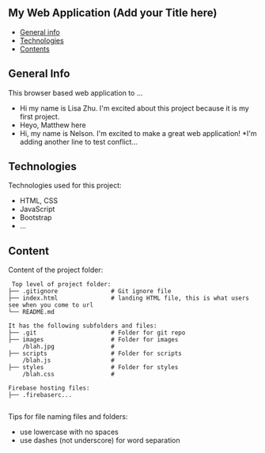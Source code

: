 ## My Web Application (Add your Title here)

* [General info](#general-info)
* [Technologies](#technologies)
* [Contents](#content)

## General Info
This browser based web application to ...

* Hi my name is Lisa Zhu. I'm excited about this project because it is my first project.
* Heyo, Matthew here
* Hi, my name is Nelson. I'm excited to make a great web application!
*I'm adding another line to test conflict...	

## Technologies
Technologies used for this project:
* HTML, CSS
* JavaScript
* Bootstrap 
* ...
	
## Content
Content of the project folder:

```
 Top level of project folder: 
├── .gitignore               # Git ignore file
├── index.html               # landing HTML file, this is what users see when you come to url
└── README.md

It has the following subfolders and files:
├── .git                     # Folder for git repo
├── images                   # Folder for images
    /blah.jpg                # 
├── scripts                  # Folder for scripts
    /blah.js                 # 
├── styles                   # Folder for styles
    /blah.css                # 

Firebase hosting files: 
├── .firebaserc...


```

Tips for file naming files and folders:
* use lowercase with no spaces
* use dashes (not underscore) for word separation

